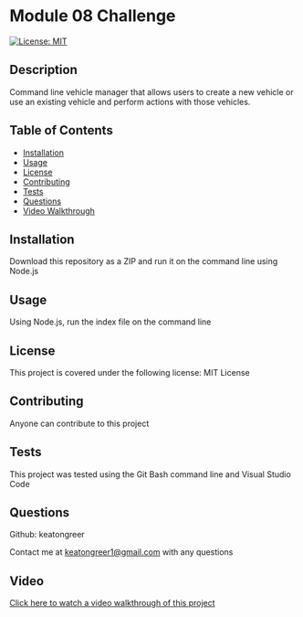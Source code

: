 # Module 08 Challenge
    
[![License: MIT](https://img.shields.io/badge/License-MIT-yellow.svg)](https://opensource.org/licenses/MIT)

## Description
Command line vehicle manager that allows users to create a new vehicle or use an existing vehicle and perform actions with those vehicles.

## Table of Contents
- [Installation](#installation)
- [Usage](#usage)
- [License](#license)
- [Contributing](#contributing)
- [Tests](#tests)
- [Questions](#questions)
- [Video Walkthrough](#video)

## Installation
Download this repository as a ZIP and run it on the command line using Node.js

## Usage
Using Node.js, run the index file on the command line

## License
This project is covered under the following license: MIT License

## Contributing
Anyone can contribute to this project

## Tests
This project was tested using the Git Bash command line and Visual Studio Code

## Questions
Github: keatongreer

Contact me at keatongreer1@gmail.com with any questions

## Video
[Click here to watch a video walkthrough of this project](https://youtu.be/QPFTsYzzXhA)
